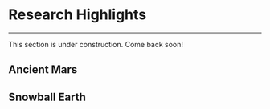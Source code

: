 # Research Highlights
-------------------------

This section is under construction. Come back soon!

## Ancient Mars

## Snowball Earth